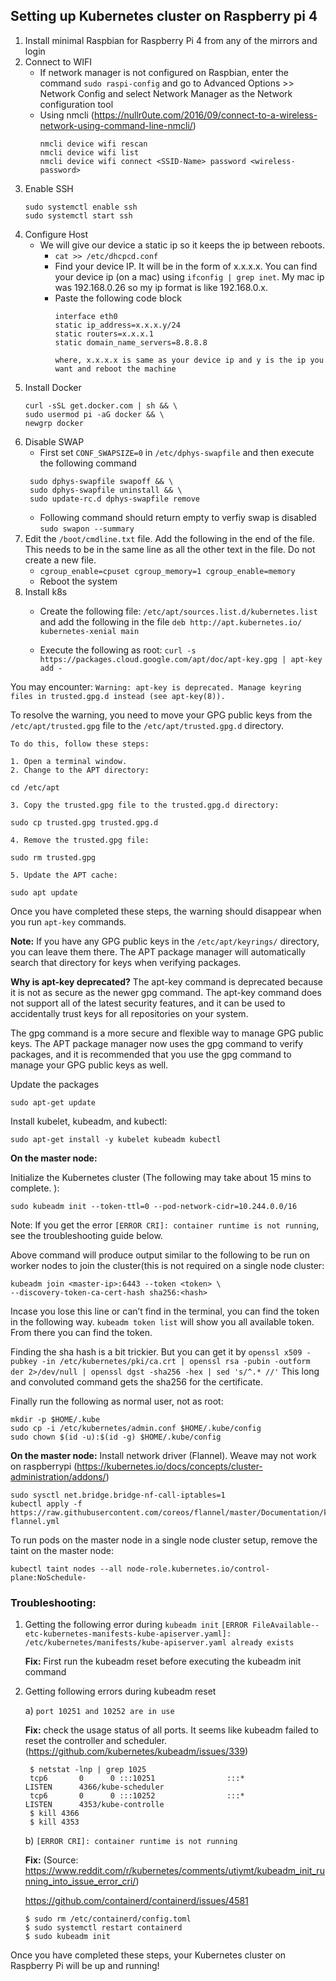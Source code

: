 ## Setting up Kubernetes cluster on Raspberry pi 4

1. Install minimal Raspbian for Raspberry Pi 4 from any of the mirrors and login
2. Connect to WIFI
    * If network manager is not configured on Raspbian, enter the command `sudo raspi-config` and go to Advanced Options >> Network Config and select Network Manager as the Network configuration tool
    * Using nmcli (https://nullr0ute.com/2016/09/connect-to-a-wireless-network-using-command-line-nmcli/)
        ```
        nmcli device wifi rescan
        nmcli device wifi list
        nmcli device wifi connect <SSID-Name> password <wireless-password>
        ```
3. Enable SSH
    ```
    sudo systemctl enable ssh
    sudo systemctl start ssh
    ```
4. Configure Host
    * We will give our device a static ip so it keeps the ip between reboots.
        * `cat >> /etc/dhcpcd.conf`
        * Find your device IP. It will be in the form of x.x.x.x. You can find your device ip (on a mac) using `ifconfig | grep inet`. My mac ip was 192.168.0.26 so my ip format is like 192.168.0.x.
        * Paste the following code block
            ```
            interface eth0
            static ip_address=x.x.x.y/24
            static routers=x.x.x.1
            static domain_name_servers=8.8.8.8
            
            where, x.x.x.x is same as your device ip and y is the ip you want and reboot the machine
            ```
5. Install Docker
     ```
     curl -sSL get.docker.com | sh && \
     sudo usermod pi -aG docker && \
     newgrp docker
     ```
6. Disable SWAP
    * First set `CONF_SWAPSIZE=0` in `/etc/dphys-swapfile` and then execute the following command
    ```
     sudo dphys-swapfile swapoff && \
     sudo dphys-swapfile uninstall && \
     sudo update-rc.d dphys-swapfile remove
     ```
    * Following command should return empty to verfiy swap is disabled
        `sudo swapon --summary`
7. Edit the `/boot/cmdline.txt` file. Add the following in the end of the file. This needs to be in the same line as all the other text in the file. Do not create a new file.
    * `cgroup_enable=cpuset cgroup_memory=1 cgroup_enable=memory`
    * Reboot the system
8. Install k8s
    * Create the following file: `/etc/apt/sources.list.d/kubernetes.list` and add the following in the file
        `deb http://apt.kubernetes.io/ kubernetes-xenial main`
        
    * Execute the following as root:
        `curl -s https://packages.cloud.google.com/apt/doc/apt-key.gpg | apt-key add -`

You may encounter: `Warning: apt-key is deprecated. Manage keyring files in trusted.gpg.d instead (see apt-key(8)).`

To resolve the warning, you need to move your GPG public keys from the `/etc/apt/trusted.gpg` file to the `/etc/apt/trusted.gpg.d` directory.
```
To do this, follow these steps:

1. Open a terminal window.
2. Change to the APT directory:

cd /etc/apt

3. Copy the trusted.gpg file to the trusted.gpg.d directory:

sudo cp trusted.gpg trusted.gpg.d

4. Remove the trusted.gpg file:

sudo rm trusted.gpg

5. Update the APT cache:

sudo apt update

```
Once you have completed these steps, the warning should disappear when you run `apt-key` commands.

**Note:** If you have any GPG public keys in the `/etc/apt/keyrings/` directory, you can leave them there. The APT package manager will automatically search that directory for keys when verifying packages.

**Why is apt-key deprecated?**
The apt-key command is deprecated because it is not as secure as the newer gpg command. The apt-key command does not support all of the latest security features, and it can be used to accidentally trust keys for all repositories on your system.

The gpg command is a more secure and flexible way to manage GPG public keys. The APT package manager now uses the gpg command to verify packages, and it is recommended that you use the gpg command to manage your GPG public keys as well.

Update the packages

`sudo apt-get update`


Install kubelet, kubeadm, and kubectl:

`sudo apt-get install -y kubelet kubeadm kubectl`


**On the master node:**

Initialize the Kubernetes cluster (The following may take about 15 mins to complete.
):

`sudo kubeadm init --token-ttl=0 --pod-network-cidr=10.244.0.0/16`

Note: If you get the error `[ERROR CRI]: container runtime is not running`, see the troubleshooting guide below.


Above command will produce output similar to the following to be run on worker nodes to join the cluster(this is not required on a single node cluster:
```
kubeadm join <master-ip>:6443 --token <token> \
--discovery-token-ca-cert-hash sha256:<hash>
```
Incase you lose this line or can’t find in the terminal, you can find the token in the following way. `kubeadm token list` will show you all available token. From there you can find the token. 

Finding the sha hash is a bit trickier. But you can get it by `openssl x509 -pubkey -in /etc/kubernetes/pki/ca.crt | openssl rsa -pubin -outform der 2>/dev/null | openssl dgst -sha256 -hex | sed 's/^.* //'` This long and convoluted command gets the sha256 for the certificate.

Finally run the following as normal user, not as root:
```
mkdir -p $HOME/.kube
sudo cp -i /etc/kubernetes/admin.conf $HOME/.kube/config
sudo chown $(id -u):$(id -g) $HOME/.kube/config
```

**On the master node:**
Install network driver (Flannel). Weave may not work on raspberrypi (https://kubernetes.io/docs/concepts/cluster-administration/addons/)
```
sudo sysctl net.bridge.bridge-nf-call-iptables=1
kubectl apply -f https://raw.githubusercontent.com/coreos/flannel/master/Documentation/kube-flannel.yml
```
To run pods on the master node in a single node cluster setup, remove the taint on the master node:

`kubectl taint nodes --all node-role.kubernetes.io/control-plane:NoSchedule-`

### Troubleshooting:

1) Getting the following error during `kubeadm init`
   `[ERROR FileAvailable--etc-kubernetes-manifests-kube-apiserver.yaml]: /etc/kubernetes/manifests/kube-apiserver.yaml already exists`
   
   **Fix:** First run the kubeadm reset before executing the kubeadm init command

2) Getting following errors during kubeadm reset
  
   a) `port 10251 and 10252 are in use`
    
   **Fix:** check the usage status of all ports. It seems like kubeadm failed to reset the controller and scheduler. (https://github.com/kubernetes/kubeadm/issues/339)
      ```
       $ netstat -lnp | grep 1025
       tcp6       0      0 :::10251                :::*                    LISTEN      4366/kube-scheduler
       tcp6       0      0 :::10252                :::*                    LISTEN      4353/kube-controlle
       $ kill 4366
       $ kill 4353
      ```
   b) `[ERROR CRI]: container runtime is not running` 
      
      **Fix:** (Source: https://www.reddit.com/r/kubernetes/comments/utiymt/kubeadm_init_running_into_issue_error_cri/)
     
      https://github.com/containerd/containerd/issues/4581
              
       $ sudo rm /etc/containerd/config.toml
       $ sudo systemctl restart containerd
       $ sudo kubeadm init
      

Once you have completed these steps, your Kubernetes cluster on Raspberry Pi will be up and running!
